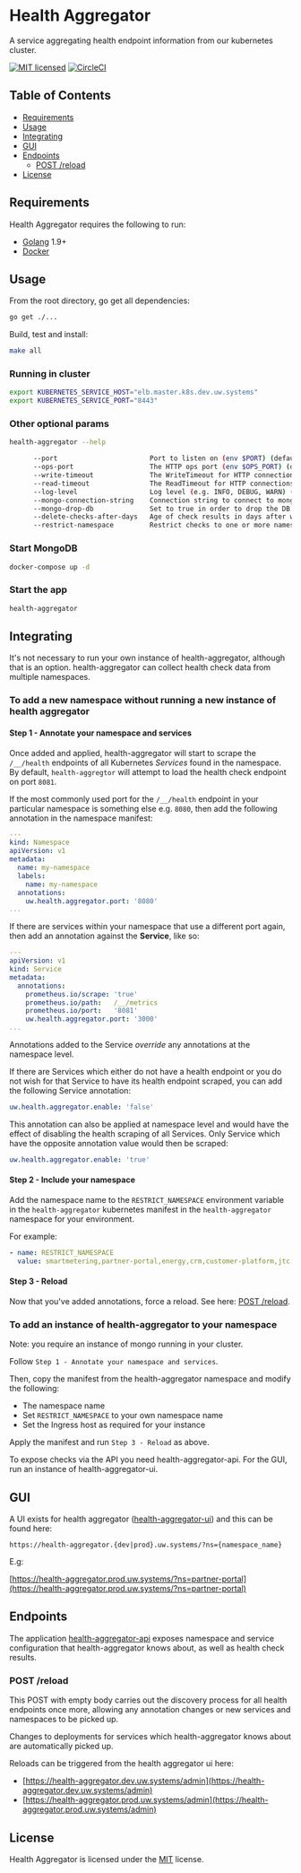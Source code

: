 # Health Aggregator

A service aggregating health endpoint information from our kubernetes cluster.

[![MIT licensed][shield-license]](https://github.com/utilitywarehouse/health-aggregator/blob/master/LICENSE)
[![CircleCI](https://circleci.com/gh/utilitywarehouse/health-aggregator.svg?style=svg)](https://circleci.com/gh/utilitywarehouse/health-aggregator)

## Table of Contents

* [Requirements](#requirements)
* [Usage](#usage)
* [Integrating](#integrating)
* [GUI](#gui)
* [Endpoints](#endpoints)
  * [POST /reload](#post-reload)
* [License](#license)

## Requirements

Health Aggregator requires the following to run:

* [Golang][golang] 1.9+
* [Docker][docker]

## Usage

From the root directory, go get all dependencies:

```sh
go get ./...
```

Build, test and install:

```sh
make all
```

### Running in cluster

```sh
export KUBERNETES_SERVICE_HOST="elb.master.k8s.dev.uw.systems"
export KUBERNETES_SERVICE_PORT="8443"
```

### Other optional params

```sh
health-aggregator --help
```

```sh
      --port                       Port to listen on (env $PORT) (default "8080")
      --ops-port                   The HTTP ops port (env $OPS_PORT) (default 8081)
      --write-timeout              The WriteTimeout for HTTP connections (env $HTTP_WRITE_TIMEOUT) (default 15)
      --read-timeout               The ReadTimeout for HTTP connections (env $HTTP_READ_TIMEOUT) (default 15)
      --log-level                  Log level (e.g. INFO, DEBUG, WARN) (env $LOG_LEVEL) (default "INFO")
      --mongo-connection-string    Connection string to connect to mongo ex mongodb:27017/ (env $MONGO_CONNECTION_STRING) (default "127.0.0.1:27017/")
      --mongo-drop-db              Set to true in order to drop the DB on startup (env $MONGO_DROP_DB)
      --delete-checks-after-days   Age of check results in days after which they are deleted (env $DELETE_CHECKS_AFTER_DAYS) (default 1)
      --restrict-namespace         Restrict checks to one or more namespaces - e.g. export RESTRICT_NAMESPACE="labs","energy"
```

### Start MongoDB

```sh
docker-compose up -d
```

### Start the app

```sh
health-aggregator
```

## Integrating

It's not necessary to run your own instance of health-aggregator, although that is an option. health-aggregator can collect health check data from multiple namespaces.

### To add a new namespace without running a new instance of health aggregator

#### Step 1 - Annotate your namespace and services

Once added and applied, health-aggregator will start to scrape the `/__/health` endpoints of all Kubernetes *Services* found in the namespace. By default, `health-aggregtor` will attempt to load the health check endpoint on port `8081`.

If the most commonly used port for the `/__/health` endpoint in your particular namespace is something else e.g. `8080`, then add the following annotation in the namespace manifest:

```yaml
---
kind: Namespace
apiVersion: v1
metadata:
  name: my-namespace
  labels:
    name: my-namespace
  annotations:
    uw.health.aggregator.port: '8080'
...
```

If there are services within your namespace that use a different port again, then add an annotation against the **Service**, like so:

```yaml
---
apiVersion: v1
kind: Service
metadata:
  annotations:
    prometheus.io/scrape: 'true'
    prometheus.io/path:   /__/metrics
    prometheus.io/port:   '8081'
    uw.health.aggregator.port: '3000'
...
```

Annotations added to the Service *override* any annotations at the namespace level.

If there are Services which either do not have a health endpoint or you do not wish for that Service to have its health endpoint scraped, you can add the following Service annotation:

```yaml
uw.health.aggregator.enable: 'false'
```

This annotation can also be applied at namespace level and would have the effect of disabling the health scraping of all Services. Only Service which have the opposite annotation value would then be scraped:

```yaml
uw.health.aggregator.enable: 'true'
```

#### Step 2 - Include your namespace

Add the namespace name to the `RESTRICT_NAMESPACE` environment variable in the `health-aggregator` kubernetes manifest in the `health-aggregator` namespace for your environment.

For example:

```yaml
- name: RESTRICT_NAMESPACE
  value: smartmetering,partner-portal,energy,crm,customer-platform,jtc,customer-onboarding,insurance
```

#### Step 3 - Reload

Now that you've added annotations, force a reload. See here: [POST /reload](#post-reload).

### To add an instance of health-aggregator to your namespace

Note: you require an instance of mongo running in your cluster.

Follow `Step 1 - Annotate your namespace and services`.

Then, copy the manifest from the health-aggregator namespace and modify the following:

* The namespace name
* Set `RESTRICT_NAMESPACE` to your own namespace name
* Set the Ingress host as required for your instance

Apply the manifest and run `Step 3 - Reload` as above.

To expose checks via the API you need health-aggregator-api. For the GUI, run an instance of health-aggregator-ui.

## GUI

A UI exists for health aggregator ([health-aggregator-ui](https://github.com/utilitywarehouse/health-aggregator-ui)) and this can be found here:

  `https://health-aggregator.{dev|prod}.uw.systems/?ns={namespace_name}`

E.g:

[https://health-aggregator.prod.uw.systems/?ns=partner-portal](https://health-aggregator.prod.uw.systems/?ns=partner-portal)

## Endpoints

The application [health-aggregator-api](https://github.com/utilitywarehouse/health-aggregator-api) exposes namespace and service configuration that health-aggregator knows about, as well as health check results.

### POST /reload

This POST with empty body carries out the discovery process for all health endpoints once more, allowing any annotation changes or new services and namespaces to be picked up.

Changes to deployments for services which health-aggregator knows about are automatically picked up.

Reloads can be triggered from the health aggregator ui here:

* [https://health-aggregator.dev.uw.systems/admin](https://health-aggregator.dev.uw.systems/admin)
* [https://health-aggregator.prod.uw.systems/admin](https://health-aggregator.prod.uw.systems/admin)

## License

Health Aggregator is licensed under the [MIT](https://github.com/utilitywarehouse/health-aggregator/blob/master/LICENSE) license.

[golang]: https://golang.org/
[docker]: https://www.docker.com/
[shield-license]: https://img.shields.io/badge/license-MIT-blue.svg

